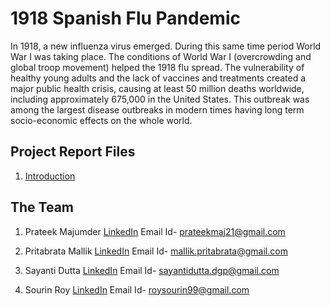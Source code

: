 # 1918 Spanish Flu Pandemic

In 1918, a new influenza virus emerged. During this same time period World War I was taking place. The conditions of World War I (overcrowding and global troop movement) helped the 1918 flu spread. The vulnerability of healthy young adults and the lack of vaccines and treatments created a major public health crisis, causing at least 50 million deaths worldwide, including approximately 675,000 in the United States. This outbreak was among the largest disease outbreaks in modern times having long term socio-economic effects on the whole world.

## Project Report Files

1. [Introduction](https://drive.google.com/open?id=1sH2eGHrIwSWrX9wJ1edT-qVTSRf8K5Au) 


## The Team

1. Prateek Majumder [LinkedIn](https://www.linkedin.com/in/prateek-majumder-1032a816b/)
   Email Id- prateekmaj21@gmail.com

2. Pritabrata Mallik [LinkedIn](https://www.linkedin.com/in/pritabrata-mallik/)
   Email Id- mallik.pritabrata@gmail.com

3. Sayanti Dutta [LinkedIn](https://www.linkedin.com/in/sayanti-dutta-589079170/)
   Email Id- sayantidutta.dgp@gmail.com

4. Sourin Roy [LinkedIn](https://www.linkedin.com/in/sourin-roy-81835119b/)
   Email Id- roysourin99@gmail.com

